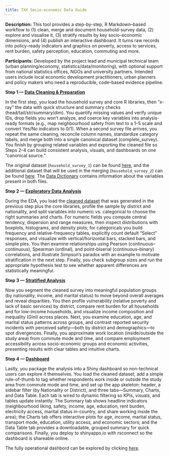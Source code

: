 ```yaml
---
title: TXX Socio-economic Data Guide
---
```


**Description:** This tool provides a step-by-step, R Markdown–based workflow to (1) clean, merge and document household-survey data, (2) explore and visualise it, (3) stratify results by key socio-economic dimensions, and (4) publish an interactive dashboard. It turns raw records into policy-ready indicators and graphics on poverty, access to services, rent burden, safety perception, education, commuting and more. 

**Participants:** Developed by the project lead and municipal technical team (urban planning/economy, statistics/data/monitoring), with optional support from national statistics offices, NGOs and university partners. Intended users include local economic development practitioners, urban planners and policy makers who need a reproducible, code-based evidence pipeline.

**Step 1 — [Data Cleaning & Preparation](([https://alexarpu.github.io/Urban-Regeneration-Project-Socio-economic-Data-Analysis-Guide/docs/socieoconomic-data-analysis-guide-1.html](https://github.com/AlexArPu/Urban-Regeneration-Project-Socio-economic-Data-Analysis-Guide/blob/3baee80387142d4a2ae0625eff8796b49f1afcb6/docs/socieoconomic-data-analysis-guide-1.html)))**

In the first step, you load the household survey and core R libraries, then “x-ray” the data with quick structure and summary checks (head/tail/str/summary/dim). You quantify missing values and verify unique IDs, drop fields you won’t analyze, and coerce key variables into analysis-ready formats (e.g., map neighbourhood safety from text to a 1–5 scale and convert Yes/No indicators to 0/1). When a second survey file arrives, you repeat the same cleaning, reconcile column names, standardize category labels, and merge both into a single canonical dataset (complete_survey). You finish by grouping related variables and exporting the cleaned file so Steps 2–4 can build consistent analysis, visuals, and dashboards on one “canonical source.”

The original dataset (```household_survey_1```) can be found [here](https://docs.google.com/spreadsheets/d/1g9wLeMfwMVtUlpOOwIr0WYIpGN_ZXL4u/edit?usp=drive_link&ouid=105664068897260112805&rtpof=true&sd=true), and the additional dataset that will be used in the merging (```household_survey_2```) can be found [here](https://docs.google.com/spreadsheets/d/1UtXni8_V5ANcd4fOSCxJaMXZZvvrXqnC/edit?usp=drive_link&ouid=105664068897260112805&rtpof=true&sd=true). The [Data Dictionary](https://docs.google.com/spreadsheets/d/1BGSSNHbM8WzLIjpf4B2ypOuXvmSyZsJC/edit?usp=drive_link&ouid=105664068897260112805&rtpof=true&sd=true) contains information about the variables present in both files.

**Step 2 — [Exploratory Data Analysis]([https://alexarpu.github.io/Urban-Regeneration-Project-Socio-economic-Data-Analysis-Guide/docs/socioeconomic-data-analysis-guide-2.html](https://github.com/AlexArPu/Urban-Regeneration-Project-Socio-economic-Data-Analysis-Guide/blob/3baee80387142d4a2ae0625eff8796b49f1afcb6/docs/socioeconomic-data-analysis-guide-2.html))**

During the EDA, you load the [cleaned dataset](https://docs.google.com/spreadsheets/d/1mQD6g_noSQiHN-os1dnByc0CcJYl2JRm/edit?usp=drive_link&ouid=105664068897260112805&rtpof=true&sd=true) that was generated in the previous step plus the core libraries, profile the sample by district and nationality, and split variables into numeric vs. categorical to choose the right summaries and charts. For numeric fields you compute central tendency, dispersion and range measures, then inspect distributions with boxplots, histograms, and density plots; for categoricals you build frequency and relative-frequency tables, explicitly count default “Select” responses, and visualize with vertical/horizontal bars, stacked bars, and simple pies. You then examine relationships using Pearson (continuous–continuous), Spearman (ordinal), and point-biserial (continuous–binary) correlations, and illustrate Simpson’s paradox with an example to motivate stratification in the next step. Finally, you check subgroup sizes and run the appropriate hypothesis test to see whether apparent differences are statistically meaningful.

**Step 3 — [Stratified Analysis]([https://alexarpu.github.io/Urban-Regeneration-Project-Socio-economic-Data-Analysis-Guide/docs/socioeconomic-data-analysis-guide-3.html](https://github.com/AlexArPu/Urban-Regeneration-Project-Socio-economic-Data-Analysis-Guide/blob/3baee80387142d4a2ae0625eff8796b49f1afcb6/docs/socioeconomic-data-analysis-guide-3.html))** 

Now you segment the cleaned survey into meaningful population groups (by nationality, income, and marital status) to move beyond overall averages and reveal disparities. You then profile vulnerability (relative poverty and lack of basic services) by district, compare rent burden for all households and for low-income households, and visualize income composition and inequality (Gini) across places. Next, you examine education, age, and marital status patterns across groups, and contrast reported security incidents with perceived safety—both by district and demographics—to spot divergences. Finally, you approximate work location (inside/outside the study area) from commute mode and time, and compare employment accessibility across socio-economic groups and economic activities, presenting results with clear tables and intuitive charts.

**Step 4 — [Dashboard]([https://alexarpu.github.io/Urban-Regeneration-Project-Socio-economic-Data-Analysis-Guide/docs/Dashboard.html](https://github.com/AlexArPu/Urban-Regeneration-Project-Socio-economic-Data-Analysis-Guide/blob/3baee80387142d4a2ae0625eff8796b49f1afcb6/docs/Dashboard.html))**

Lastly, you package the analysis into a Shiny dashboard so non-technical users can explore it themselves. You load the cleaned dataset, add a simple rule-of-thumb to tag whether respondents work inside or outside the study area from commute mode and time, and set up the app skeleton: header, a sidebar filter (by Nationality or District), and three tabs—Summary, Charts, and Data Table. Each tab is wired to dynamic filtering so KPIs, visuals, and tables update instantly. The Summary tab shows headline indicators (neighbourhood liking, safety, income, age, education, rent burden, electricity access, marital status in-country, and share working inside the area); the Charts tab offers interactive plots for age, income, marital status, transport mode, education, utility access, and economic sectors; and the Data Table tab provides a downloadable, grouped summary for quick comparisons. Finally, you deploy to shinyapps.io with rsconnect so the dashboard is shareable online.

The fully operational dashbord can be explored by clicking [here](https://alarpu.shinyapps.io/se-dashboard/).
